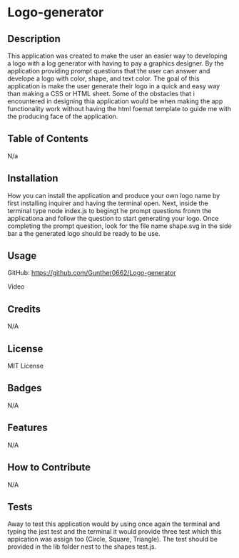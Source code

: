 # Logo-generator

## Description

This application was created to make the user an easier way to developing a logo with a log generator with having to pay a graphics designer. By the application providing prompt questions that the user can answer and develope a logo with color, shape, and text color. The goal of this application is make the user generate their logo in a quick and easy way than making a CSS or HTML sheet. Some of the obstacles that i encountered in designing thia application would be when making the app functionality work without having the html foemat template to guide me with the producing face of the application.

## Table of Contents

N/a

## Installation

How you can install the application and produce your own logo name by first installing inquirer and having the terminal open. Next, inside the terminal type node index.js to begingt he prompt questions fronm the applicationa and follow the question to start generating your logo. Once completing the prompt question, look for the file name shape.svg in the side bar a the generated logo should be ready to be use.

## Usage

GitHub: https://github.com/Gunther0662/Logo-generator 

Video

## Credits

N/A

## License

MIT License

## Badges 

N/A

## Features

N/A

## How to Contribute

N/A

## Tests

Away to test this application would by using once again the terminal and typing the jest test and the terminal it would provide three test which this appication was assign too (Circle, Square, Triangle). The test should be provided in the lib folder nest to the shapes test.js.
